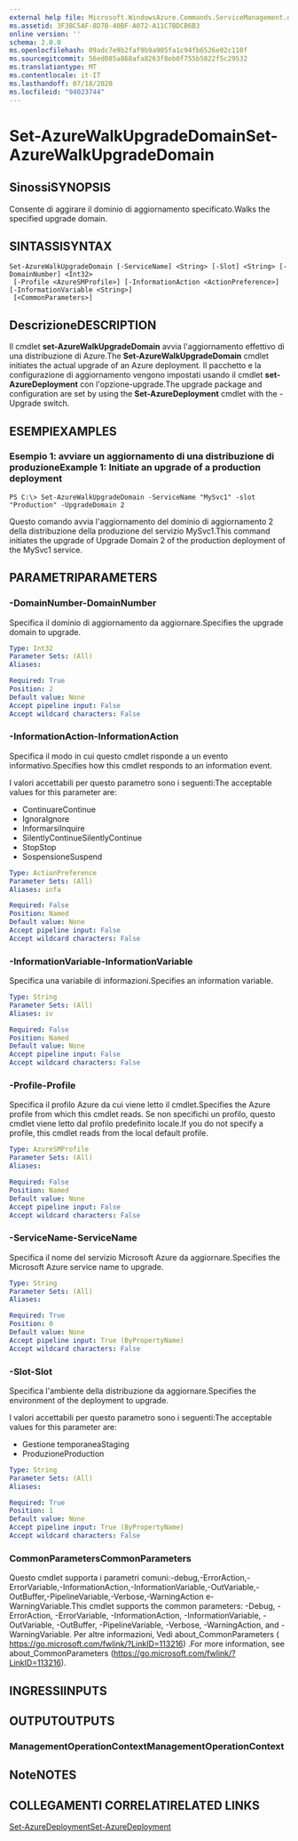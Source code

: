 ```yaml
---
external help file: Microsoft.WindowsAzure.Commands.ServiceManagement.dll-Help.xml
ms.assetid: 3F3BC5AF-8D7B-40BF-A072-A11C7BDCB6B3
online version: ''
schema: 2.0.0
ms.openlocfilehash: 09adc7e9b2faf9b9a905fa1c94fb6526e02c110f
ms.sourcegitcommit: 56ed085a868afa8263f8eb0f755b5822f5c29532
ms.translationtype: MT
ms.contentlocale: it-IT
ms.lasthandoff: 07/18/2020
ms.locfileid: "94023744"
---
```

# <span data-ttu-id="b5be5-101">Set-AzureWalkUpgradeDomain</span><span class="sxs-lookup"><span data-stu-id="b5be5-101">Set-AzureWalkUpgradeDomain</span></span>

## <span data-ttu-id="b5be5-102">Sinossi</span><span class="sxs-lookup"><span data-stu-id="b5be5-102">SYNOPSIS</span></span>
<span data-ttu-id="b5be5-103">Consente di aggirare il dominio di aggiornamento specificato.</span><span class="sxs-lookup"><span data-stu-id="b5be5-103">Walks the specified upgrade domain.</span></span>

## <span data-ttu-id="b5be5-104">SINTASSI</span><span class="sxs-lookup"><span data-stu-id="b5be5-104">SYNTAX</span></span>

```
Set-AzureWalkUpgradeDomain [-ServiceName] <String> [-Slot] <String> [-DomainNumber] <Int32>
 [-Profile <AzureSMProfile>] [-InformationAction <ActionPreference>] [-InformationVariable <String>]
 [<CommonParameters>]
```

## <span data-ttu-id="b5be5-105">Descrizione</span><span class="sxs-lookup"><span data-stu-id="b5be5-105">DESCRIPTION</span></span>
<span data-ttu-id="b5be5-106">Il cmdlet **set-AzureWalkUpgradeDomain** avvia l'aggiornamento effettivo di una distribuzione di Azure.</span><span class="sxs-lookup"><span data-stu-id="b5be5-106">The **Set-AzureWalkUpgradeDomain** cmdlet initiates the actual upgrade of an Azure deployment.</span></span>
<span data-ttu-id="b5be5-107">Il pacchetto e la configurazione di aggiornamento vengono impostati usando il cmdlet **set-AzureDeployment** con l'opzione-upgrade.</span><span class="sxs-lookup"><span data-stu-id="b5be5-107">The upgrade package and configuration are set by using the **Set-AzureDeployment** cmdlet with the -Upgrade switch.</span></span>

## <span data-ttu-id="b5be5-108">ESEMPI</span><span class="sxs-lookup"><span data-stu-id="b5be5-108">EXAMPLES</span></span>

### <span data-ttu-id="b5be5-109">Esempio 1: avviare un aggiornamento di una distribuzione di produzione</span><span class="sxs-lookup"><span data-stu-id="b5be5-109">Example 1: Initiate an upgrade of a production deployment</span></span>
```
PS C:\> Set-AzureWalkUpgradeDomain -ServiceName "MySvc1" -slot "Production" -UpgradeDomain 2
```

<span data-ttu-id="b5be5-110">Questo comando avvia l'aggiornamento del dominio di aggiornamento 2 della distribuzione della produzione del servizio MySvc1.</span><span class="sxs-lookup"><span data-stu-id="b5be5-110">This command initiates the upgrade of Upgrade Domain 2 of the production deployment of the MySvc1 service.</span></span>

## <span data-ttu-id="b5be5-111">PARAMETRI</span><span class="sxs-lookup"><span data-stu-id="b5be5-111">PARAMETERS</span></span>

### <span data-ttu-id="b5be5-112">-DomainNumber</span><span class="sxs-lookup"><span data-stu-id="b5be5-112">-DomainNumber</span></span>
<span data-ttu-id="b5be5-113">Specifica il dominio di aggiornamento da aggiornare.</span><span class="sxs-lookup"><span data-stu-id="b5be5-113">Specifies the upgrade domain to upgrade.</span></span>

```yaml
Type: Int32
Parameter Sets: (All)
Aliases: 

Required: True
Position: 2
Default value: None
Accept pipeline input: False
Accept wildcard characters: False
```

### <span data-ttu-id="b5be5-114">-InformationAction</span><span class="sxs-lookup"><span data-stu-id="b5be5-114">-InformationAction</span></span>
<span data-ttu-id="b5be5-115">Specifica il modo in cui questo cmdlet risponde a un evento informativo.</span><span class="sxs-lookup"><span data-stu-id="b5be5-115">Specifies how this cmdlet responds to an information event.</span></span>

<span data-ttu-id="b5be5-116">I valori accettabili per questo parametro sono i seguenti:</span><span class="sxs-lookup"><span data-stu-id="b5be5-116">The acceptable values for this parameter are:</span></span>

- <span data-ttu-id="b5be5-117">Continuare</span><span class="sxs-lookup"><span data-stu-id="b5be5-117">Continue</span></span>
- <span data-ttu-id="b5be5-118">Ignora</span><span class="sxs-lookup"><span data-stu-id="b5be5-118">Ignore</span></span>
- <span data-ttu-id="b5be5-119">Informarsi</span><span class="sxs-lookup"><span data-stu-id="b5be5-119">Inquire</span></span>
- <span data-ttu-id="b5be5-120">SilentlyContinue</span><span class="sxs-lookup"><span data-stu-id="b5be5-120">SilentlyContinue</span></span>
- <span data-ttu-id="b5be5-121">Stop</span><span class="sxs-lookup"><span data-stu-id="b5be5-121">Stop</span></span>
- <span data-ttu-id="b5be5-122">Sospensione</span><span class="sxs-lookup"><span data-stu-id="b5be5-122">Suspend</span></span>

```yaml
Type: ActionPreference
Parameter Sets: (All)
Aliases: infa

Required: False
Position: Named
Default value: None
Accept pipeline input: False
Accept wildcard characters: False
```

### <span data-ttu-id="b5be5-123">-InformationVariable</span><span class="sxs-lookup"><span data-stu-id="b5be5-123">-InformationVariable</span></span>
<span data-ttu-id="b5be5-124">Specifica una variabile di informazioni.</span><span class="sxs-lookup"><span data-stu-id="b5be5-124">Specifies an information variable.</span></span>

```yaml
Type: String
Parameter Sets: (All)
Aliases: iv

Required: False
Position: Named
Default value: None
Accept pipeline input: False
Accept wildcard characters: False
```

### <span data-ttu-id="b5be5-125">-Profile</span><span class="sxs-lookup"><span data-stu-id="b5be5-125">-Profile</span></span>
<span data-ttu-id="b5be5-126">Specifica il profilo Azure da cui viene letto il cmdlet.</span><span class="sxs-lookup"><span data-stu-id="b5be5-126">Specifies the Azure profile from which this cmdlet reads.</span></span>
<span data-ttu-id="b5be5-127">Se non specifichi un profilo, questo cmdlet viene letto dal profilo predefinito locale.</span><span class="sxs-lookup"><span data-stu-id="b5be5-127">If you do not specify a profile, this cmdlet reads from the local default profile.</span></span>

```yaml
Type: AzureSMProfile
Parameter Sets: (All)
Aliases: 

Required: False
Position: Named
Default value: None
Accept pipeline input: False
Accept wildcard characters: False
```

### <span data-ttu-id="b5be5-128">-ServiceName</span><span class="sxs-lookup"><span data-stu-id="b5be5-128">-ServiceName</span></span>
<span data-ttu-id="b5be5-129">Specifica il nome del servizio Microsoft Azure da aggiornare.</span><span class="sxs-lookup"><span data-stu-id="b5be5-129">Specifies the Microsoft Azure service name to upgrade.</span></span>

```yaml
Type: String
Parameter Sets: (All)
Aliases: 

Required: True
Position: 0
Default value: None
Accept pipeline input: True (ByPropertyName)
Accept wildcard characters: False
```

### <span data-ttu-id="b5be5-130">-Slot</span><span class="sxs-lookup"><span data-stu-id="b5be5-130">-Slot</span></span>
<span data-ttu-id="b5be5-131">Specifica l'ambiente della distribuzione da aggiornare.</span><span class="sxs-lookup"><span data-stu-id="b5be5-131">Specifies the environment of the deployment to upgrade.</span></span>

<span data-ttu-id="b5be5-132">I valori accettabili per questo parametro sono i seguenti:</span><span class="sxs-lookup"><span data-stu-id="b5be5-132">The acceptable values for this parameter are:</span></span>

- <span data-ttu-id="b5be5-133">Gestione temporanea</span><span class="sxs-lookup"><span data-stu-id="b5be5-133">Staging</span></span>
- <span data-ttu-id="b5be5-134">Produzione</span><span class="sxs-lookup"><span data-stu-id="b5be5-134">Production</span></span>

```yaml
Type: String
Parameter Sets: (All)
Aliases: 

Required: True
Position: 1
Default value: None
Accept pipeline input: True (ByPropertyName)
Accept wildcard characters: False
```

### <span data-ttu-id="b5be5-135">CommonParameters</span><span class="sxs-lookup"><span data-stu-id="b5be5-135">CommonParameters</span></span>
<span data-ttu-id="b5be5-136">Questo cmdlet supporta i parametri comuni:-debug,-ErrorAction,-ErrorVariable,-InformationAction,-InformationVariable,-OutVariable,-OutBuffer,-PipelineVariable,-Verbose,-WarningAction e-WarningVariable.</span><span class="sxs-lookup"><span data-stu-id="b5be5-136">This cmdlet supports the common parameters: -Debug, -ErrorAction, -ErrorVariable, -InformationAction, -InformationVariable, -OutVariable, -OutBuffer, -PipelineVariable, -Verbose, -WarningAction, and -WarningVariable.</span></span> <span data-ttu-id="b5be5-137">Per altre informazioni, Vedi about_CommonParameters ( https://go.microsoft.com/fwlink/?LinkID=113216) .</span><span class="sxs-lookup"><span data-stu-id="b5be5-137">For more information, see about_CommonParameters (https://go.microsoft.com/fwlink/?LinkID=113216).</span></span>

## <span data-ttu-id="b5be5-138">INGRESSI</span><span class="sxs-lookup"><span data-stu-id="b5be5-138">INPUTS</span></span>

## <span data-ttu-id="b5be5-139">OUTPUT</span><span class="sxs-lookup"><span data-stu-id="b5be5-139">OUTPUTS</span></span>

### <span data-ttu-id="b5be5-140">ManagementOperationContext</span><span class="sxs-lookup"><span data-stu-id="b5be5-140">ManagementOperationContext</span></span>

## <span data-ttu-id="b5be5-141">Note</span><span class="sxs-lookup"><span data-stu-id="b5be5-141">NOTES</span></span>

## <span data-ttu-id="b5be5-142">COLLEGAMENTI CORRELATI</span><span class="sxs-lookup"><span data-stu-id="b5be5-142">RELATED LINKS</span></span>

[<span data-ttu-id="b5be5-143">Set-AzureDeployment</span><span class="sxs-lookup"><span data-stu-id="b5be5-143">Set-AzureDeployment</span></span>](./Set-AzureDeployment.md)



